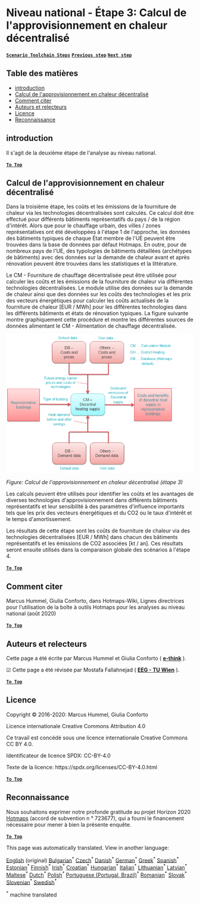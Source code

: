 <h1><a class="anchor" id="national-level---step-3--calculation-of-decentral-heat-supply" href="#national-level---step-3--calculation-of-decentral-heat-supply"><i class="fa fa-link"></i></a>Niveau national - Étape 3: Calcul de l&#39;approvisionnement en chaleur décentralisé</h1><p> <a href="guide-national-level-comprehensive-assessment-eed#part-iii-analysis-of-the-economic-potential-for-efficiency-in-heating-and-cooling_different-steps"><strong><code>Scenario Toolchain Steps</code></strong></a> <a href="Step-2-Costs-and-potentials-for-district-heating-in-representative-regions-or-cities"><strong><code>Previous step</code></strong></a> <a href="Step-4-Comparison-of-results-for-different-scenarios"><strong><code>Next step</code></strong></a></p><h2><a class="anchor" id="table-of-contents" href="#table-of-contents"><i class="fa fa-link"></i></a> Table des matières</h2><ul><li> <a href="#introduction">introduction</a></li><li> <a href="#calculation-of-decentral-heat-supply">Calcul de l&#39;approvisionnement en chaleur décentralisé</a></li><li> <a href="#how-to-cite">Comment citer</a></li><li> <a href="#authors-and-reviewers">Auteurs et relecteurs</a></li><li> <a href="#license">Licence</a></li><li> <a href="#acknowledgement">Reconnaissance</a></li></ul><h2><a class="anchor" id="introduction" href="#introduction"><i class="fa fa-link"></i></a> introduction</h2><p> Il s&#39;agit de la deuxième étape de l&#39;analyse au niveau national.</p><p><ins> <code><strong><a href="#table-of-contents">To Top</a></strong></code></ins></p><h2><a class="anchor" id="calculation-of-decentral-heat-supply" href="#calculation-of-decentral-heat-supply"><i class="fa fa-link"></i></a> Calcul de l&#39;approvisionnement en chaleur décentralisé</h2><p> Dans la troisième étape, les coûts et les émissions de la fourniture de chaleur via les technologies décentralisées sont calculés. Ce calcul doit être effectué pour différents bâtiments représentatifs du pays / de la région d&#39;intérêt. Alors que pour le chauffage urbain, des villes / zones représentatives ont été développées à l&#39;étape 1 de l&#39;approche, les données des bâtiments typiques de chaque État membre de l&#39;UE peuvent être trouvées dans la base de données par défaut Hotmaps. En outre, pour de nombreux pays de l&#39;UE, des typologies de bâtiments détaillées (archétypes de bâtiments) avec des données sur la demande de chaleur avant et après rénovation peuvent être trouvées dans les statistiques et la littérature.</p><p> Le CM - Fourniture de chauffage décentralisée peut être utilisée pour calculer les coûts et les émissions de la fourniture de chaleur via différentes technologies décentralisées. Le module utilise des données sur la demande de chaleur ainsi que des données sur les coûts des technologies et les prix des vecteurs énergétiques pour calculer les coûts actualisés de la fourniture de chaleur [EUR / MWh] pour les différentes technologies dans les différents bâtiments et états de rénovation typiques. La figure suivante montre graphiquement cette procédure et montre les différentes sources de données alimentant le CM - Alimentation de chauffage décentralisée.</p><img alt="" src="../images/Hotmaps_ApproachNational_Step3.png"/><p> <em>Figure: Calcul de l&#39;approvisionnement en chaleur décentralisé (étape 3)</em></p><p> Les calculs peuvent être utilisés pour identifier les coûts et les avantages de diverses technologies d&#39;approvisionnement dans différents bâtiments représentatifs et leur sensibilité à des paramètres d&#39;influence importants tels que les prix des vecteurs énergétiques et du CO2 ou le taux d&#39;intérêt et le temps d&#39;amortissement.</p><p> Les résultats de cette étape sont les coûts de fourniture de chaleur via des technologies décentralisées [EUR / MWh] dans chacun des bâtiments représentatifs et les émissions de CO2 associées [kt / an]. Ces résultats seront ensuite utilisés dans la comparaison globale des scénarios à l&#39;étape 4.</p><p><ins> <code><strong><a href="#table-of-contents">To Top</a></strong></code></ins></p><h2><a class="anchor" id="how-to-cite" href="#how-to-cite"><i class="fa fa-link"></i></a> Comment citer</h2><p> Marcus Hummel, Giulia Conforto, dans Hotmaps-Wiki, Lignes directrices pour l&#39;utilisation de la boîte à outils Hotmaps pour les analyses au niveau national (août 2020)</p><p><ins> <code><strong><a href="#table-of-contents">To Top</a></strong></code></ins></p><h2><a class="anchor" id="authors-and-reviewers" href="#authors-and-reviewers"><i class="fa fa-link"></i></a> Auteurs et relecteurs</h2><p> Cette page a été écrite par Marcus Hummel et Giulia Conforto ( <strong><a href="https://e-think.ac.at">e-think</a></strong> ).</p><p> ☑ Cette page a été révisée par Mostafa Fallahnejad ( <strong><a href="https://eeg.tuwien.ac.at/">EEG - TU Wien</a></strong> ).</p><p> <a href="#table-of-contents"><strong><code>To Top</code></strong></a></p><h2><a class="anchor" id="license" href="#license"><i class="fa fa-link"></i></a> Licence</h2><p> Copyright © 2016-2020: Marcus Hummel, Giulia Conforto</p><p> Licence internationale Creative Commons Attribution 4.0</p><p> Ce travail est concédé sous une licence internationale Creative Commons CC BY 4.0.</p><p> Identificateur de licence SPDX: CC-BY-4.0</p><p> Texte de la licence: https://spdx.org/licenses/CC-BY-4.0.html</p><p><ins> <code><strong><a href="#table-of-contents">To Top</a></strong></code></ins></p><h2><a class="anchor" id="acknowledgement" href="#acknowledgement"><i class="fa fa-link"></i></a> Reconnaissance</h2><p> Nous souhaitons exprimer notre profonde gratitude au projet Horizon 2020 <a href="https://www.hotmaps-project.eu">Hotmaps</a> (accord de subvention n ° 723677), qui a fourni le financement nécessaire pour mener à bien la présente enquête.</p><p><ins> <code><strong><a href="#table-of-contents">To Top</a></strong></code></ins></p>
<!--- THIS IS A SUPER UNIQUE IDENTIFIER -->

This page was automatically translated. View in another language:

[English](../en/Step-3-Calculation-of-decentral-heat-supply) (original) [Bulgarian](../bg/Step-3-Calculation-of-decentral-heat-supply)<sup>\*</sup> [Czech](../cs/Step-3-Calculation-of-decentral-heat-supply)<sup>\*</sup> [Danish](../da/Step-3-Calculation-of-decentral-heat-supply)<sup>\*</sup> [German](../de/Step-3-Calculation-of-decentral-heat-supply)<sup>\*</sup> [Greek](../el/Step-3-Calculation-of-decentral-heat-supply)<sup>\*</sup> [Spanish](../es/Step-3-Calculation-of-decentral-heat-supply)<sup>\*</sup> [Estonian](../et/Step-3-Calculation-of-decentral-heat-supply)<sup>\*</sup> [Finnish](../fi/Step-3-Calculation-of-decentral-heat-supply)<sup>\*</sup>  [Irish](../ga/Step-3-Calculation-of-decentral-heat-supply)<sup>\*</sup> [Croatian](../hr/Step-3-Calculation-of-decentral-heat-supply)<sup>\*</sup> [Hungarian](../hu/Step-3-Calculation-of-decentral-heat-supply)<sup>\*</sup> [Italian](../it/Step-3-Calculation-of-decentral-heat-supply)<sup>\*</sup> [Lithuanian](../lt/Step-3-Calculation-of-decentral-heat-supply)<sup>\*</sup> [Latvian](../lv/Step-3-Calculation-of-decentral-heat-supply)<sup>\*</sup> [Maltese](../mt/Step-3-Calculation-of-decentral-heat-supply)<sup>\*</sup> [Dutch](../nl/Step-3-Calculation-of-decentral-heat-supply)<sup>\*</sup> [Polish](../pl/Step-3-Calculation-of-decentral-heat-supply)<sup>\*</sup> [Portuguese (Portugal, Brazil)](../pt/Step-3-Calculation-of-decentral-heat-supply)<sup>\*</sup> [Romanian](../ro/Step-3-Calculation-of-decentral-heat-supply)<sup>\*</sup> [Slovak](../sk/Step-3-Calculation-of-decentral-heat-supply)<sup>\*</sup> [Slovenian](../sl/Step-3-Calculation-of-decentral-heat-supply)<sup>\*</sup> [Swedish](../sv/Step-3-Calculation-of-decentral-heat-supply)<sup>\*</sup> 

<sup>\*</sup> machine translated
